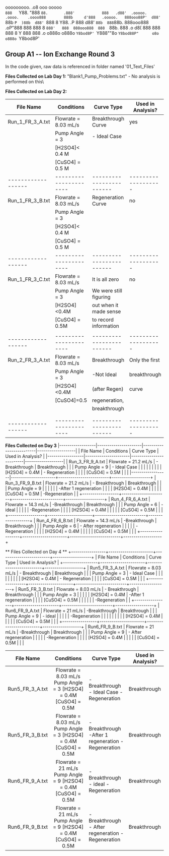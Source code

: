 ooooooooo.                             .o8       ooo        ooooo           
`888   `Y88.                          "888       `88.       .888'           
 888   .d88'  .ooooo.   .oooo.    .oooo888        888b     d'888   .ooooo.  
 888ooo88P'  d88' `88b `P  )88b  d88' `888        8 Y88. .P  888  d88' `88b 
 888`88b.    888ooo888  .oP"888  888   888        8  `888'   888  888ooo888 
 888  `88b.  888    .o d8(  888  888   888        8    Y     888  888    .o 
o888o  o888o `Y8bod8P' `Y888""8o `Y8bod88P"      o8o        o888o `Y8bod8P' 
                                                                            
Group A1 -- Ion Exchange Round 3
---

In the code given, raw data is referenced in folder named '01_Text_Files'

**Files Collected on Lab Day 1:**
"Blank1_Pump_Problems.txt"
	- No analysis is performed on this\

**Files Collected on Lab Day 2:**


|     File Name    |      Conditions      | Curve Type             | Used in Analysis? |
|------------------|----------------------|------------------------|-------------------|
| Run_1_FR_3_A.txt | Flowrate = 8.03 mL/s | Breakthrough Curve     | yes               |
|                  |    Pump Angle = 3    | - Ideal Case           |                   |
|                  |    [H2SO4]< 0.4 M    |                        |                   |
|                  |    [CuSO4] = 0.5 M   |                        |                   |
|------------------|----------------------|------------------------|-------------------|
| Run_1_FR_3_B.txt | Flowrate = 8.03 mL/s | Regeneration Curve     | no                |
|                  |    Pump Angle = 3    |                        |                   | 
|                  |    [H2SO4]< 0.4 M    |                        |                   |
|                  |    [CuSO4] = 0.5 M   |                        |                   |
|------------------|----------------------|------------------------|-------------------|
| Run_1_FR_3_C.txt | Flowrate = 8.03 mL/s | It is all zero         | no                |
|                  |    Pump Angle = 3    | We were still figuring |                   |
|                  |     [H2SO4]<0.4M     | out when it made sense |                   |
|                  |     [CuSO4] = 0.5M   | to record information  |                   |
|                  |                      |                        |                   |
|------------------|----------------------|------------------------|-------------------|
| Run_2_FR_3_A.txt | Flowrate = 8.03 mL/s | Breakthrough           | Only the first    |
|                  |     Pump Angle = 3   |  -Not Ideal            | breakthrough      |
|                  |     [H2SO4]<0.4M     |    (after Regen)       | curve             |
|                  |     [CuSO4]=0.5      | regeneration,          |                   |
|                  |                      | breakthrough           |                   |
|                  |                      |                        |                   |
|                  |                      |                        |                   |
|------------------|----------------------|------------------------|-------------------|



**Files Collected on Day 3**
|------------------|----------------------|-------------------------|-------------------|
|     File Name    |      Conditions      | Curve Type              | Used in Analysis? |
|------------------|----------------------|-------------------------|-------------------|
| Run_3_FR_9_A.txt | Flowrate = 21.2 mL/s | - Breakthrough          | Breakthrough      |
|                  |    Pump Angle = 9    |   - Ideal Case          |                   |
|                  |                      |                         |                   |
|                  |    [H2SO4] = 0.4M    | - Regeneration          |                   |
|                  |    [CuSO4] = 0.5M    |                         |                   |
|------------------|----------------------+-------------------------+-------------------+
| Run_3_FR_9_B.txt | Flowrate = 21.2 mL/s | - Breakthrough          | Breakthrough      |
|                  |    Pump Angle = 9    |                         |                   |
|                  |                      |   -After 1 regeneration |                   |
|                  |    [H2SO4] = 0.4M    |                         |                   |
|                  |    [CuSO4] = 0.5M    | -Regeneration           |                   |
+------------------+----------------------+-------------------------+-------------------+
| Run_4_FR_6_A.txt | Flowrate = 14.3 mL/s | -Breakthrough           | Breakthrough      |
|                  |    Pump Angle = 6    |    - ideal              |                   |
|                  |                      | -Regeneration           |                   |
|                  |    [H2SO4] = 0.4M    |                         |                   |
|                  |    [CuSO4] = 0.5M    |                         |                   |
+------------------+----------------------+-------------------------+-------------------+
| Run_4_FR_6_B.txt | Flowrate = 14.3 mL/s | -Breakthrough           | Breakthrough      |
|                  |    Pump Angle = 6    |   - After regeneration  |                   |
|                  |                      | -Regeneration           |                   |
|                  |    [H2SO4] = 0.4M    |                         |                   |
|                  |    [CuSO4] = 0.5M    |                         |                   |
+------------------+----------------------+-------------------------+-------------------+




** Files Collected on Day 4 **
+-----------------+----------------------+-------------------------+-------------------+
|    File Name    |      Conditions      | Curve Type              | Used in Analysis? |
+-----------------+----------------------+-------------------------+-------------------+
| Run5_FR_3_A.txt | Flowrate = 8.03 mL/s | - Breakthrough          | Breakthrough      |
|                 |    Pump Angle = 3    |   - Ideal Case          |                   |
|                 |                      |                         |                   |
|                 |    [H2SO4] = 0.4M    | - Regeneration          |                   |
|                 |    [CuSO4] = 0.5M    |                         |                   |
+-----------------+----------------------+-------------------------+-------------------+
| Run5_FR_3_B.txt | Flowrate = 8.03 mL/s | - Breakthrough          | Breakthrough      |
|                 |    Pump Angle = 3    |                         |                   |
|                 |    [H2SO4] = 0.4M    |   -After 1 regeneration |                   |
|                 |    [CuSO4] = 0.5M    |                         |                   |
|                 |                      | -Regeneration           |                   |
+-----------------+----------------------+-------------------------+-------------------+
| Run6_FR_9_A.txt |  Flowrate = 21 mL/s  | -Breakthrough           | Breakthrough      |
|                 |    Pump Angle = 9    |    - ideal              |                   |
|                 |                      | -Regeneration           |                   |
|                 |                      |                         |                   |
|                 |    [H2SO4] = 0.4M    |                         |                   |
|                 |    [CuSO4] = 0.5M    |                         |                   |
+-----------------+----------------------+-------------------------+-------------------+
| Run6_FR_9_B.txt |  Flowrate = 21 mL/s  | -Breakthrough           | Breakthrough      |
|                 |    Pump Angle = 9    |   - After regeneration  |                   |
|                 |                      | -Regeneration           |                   |
|                 |    [H2SO4] = 0.4M    |                         |                   |
|                 |    [CuSO4] = 0.5M    |                         |                   |





|    File Name    |                             Conditions                             | Curve Type                                             | Used in Analysis? |
|:---------------:|:------------------------------------------------------------------:|--------------------------------------------------------|-------------------|
| Run5_FR_3_A.txt | Flowrate = 8.03 mL/s Pump Angle = 3  [H2SO4] = 0.4M [CuSO4] = 0.5M | - Breakthrough   - Ideal Case  - Regeneration          | Breakthrough      |
| Run5_FR_3_B.txt |  Flowrate = 8.03 mL/s Pump Angle = 3 [H2SO4] = 0.4M [CuSO4] = 0.5M | - Breakthrough    -After 1 regeneration  -Regeneration | Breakthrough      |
| Run6_FR_9_A.txt |  Flowrate = 21 mL/s Pump Angle = 9   [H2SO4] = 0.4M [CuSO4] = 0.5M | -Breakthrough    - ideal -Regeneration                 | Breakthrough      |
| Run6_FR_9_B.txt |  Flowrate = 21 mL/s Pump Angle = 9  [H2SO4] = 0.4M [CuSO4] = 0.5M  | -Breakthrough   - After regeneration -Regeneration     | Breakthrough      |
